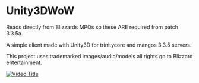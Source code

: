 # Unity3DWoW

Reads directly from Blizzards MPQs so these ARE required from patch 3.3.5a.

A simple client made with Unity3D for trinitycore and mangos 3.3.5 servers.

This project uses trademarked images/audio/models all rights go to Blizzard entertainment.


[![Video Title]([assets/video-thumbnail.png](https://raw.githubusercontent.com/caffeine239/Unity3DWoW/master/Screenshot01.png))]([https://www.youtube.com/watch?v=YOUR_VIDEO_ID](https://www.youtube.com/watch?v=AtdNdf68WL8))
